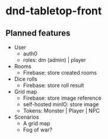 # dnd-tabletop-front

## Planned features

- User
  - auth0
  - roles: dm (admin) | player
- Rooms
  - Firebase: store created rooms
- Dice rolls
  - Firebase: store roll result
- Grid map
  - Firebase: store image reference
  - self-hosted minIO: store image
  - Tokens: Monster | Player | NPC
- Scenarios
  - A grid map
  - Fog of war?
